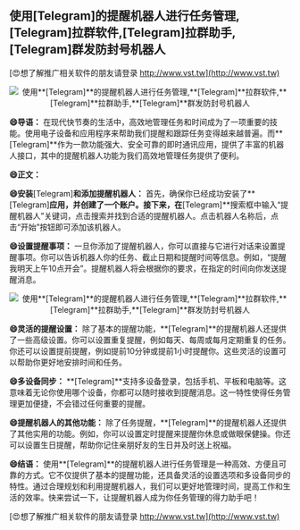 ## **使用**[Telegram]**的提醒机器人进行任务管理,**[Telegram]**拉群软件,**[Telegram]**拉群助手,**[Telegram]**群发防封号机器人**

[😍想了解推广相关软件的朋友请登录 http://www.vst.tw](http://www.vst.tw)

 <center><img src="https://vst.tw/MP4/tuiguang/png/8.png" alt="使用**[Telegram]**的提醒机器人进行任务管理,**[Telegram]**拉群软件,**[Telegram]**拉群助手,**[Telegram]**群发防封号机器人"></center>

**😄导语：**
在现代快节奏的生活中，高效地管理任务和时间成为了一项重要的技能。使用电子设备和应用程序来帮助我们提醒和跟踪任务变得越来越普遍。而**[Telegram]**作为一款功能强大、安全可靠的即时通讯应用，提供了丰富的机器人接口，其中的提醒机器人功能为我们高效地管理任务提供了便利。

**😄正文：**

**😄安装**[Telegram]**和添加提醒机器人：**
首先，确保你已经成功安装了**[Telegram]**应用，并创建了一个账户。接下来，在**[Telegram]**搜索框中输入“提醒机器人”关键词，点击搜索并找到合适的提醒机器人。点击机器人名称后，点击“开始”按钮即可添加该机器人。

**😄设置提醒事项：**
一旦你添加了提醒机器人，你可以直接与它进行对话来设置提醒事项。你可以告诉机器人你的任务、截止日期和提醒时间等信息。例如，“提醒我明天上午10点开会”。提醒机器人将会根据你的要求，在指定的时间向你发送提醒消息。

 <center><img src="https://vst.tw/MP4/tuiguang/png/5.png" alt="使用**[Telegram]**的提醒机器人进行任务管理,**[Telegram]**拉群软件,**[Telegram]**拉群助手,**[Telegram]**群发防封号机器人"></center>

**😄灵活的提醒设置：**
除了基本的提醒功能，**[Telegram]**的提醒机器人还提供了一些高级设置。你可以设置重复提醒，例如每天、每周或每月定期重复的任务。你还可以设置提前提醒，例如提前10分钟或提前1小时提醒你。这些灵活的设置可以帮助你更好地安排时间和任务。

**😄多设备同步：**
**[Telegram]**支持多设备登录，包括手机、平板和电脑等。这意味着无论你使用哪个设备，你都可以随时接收到提醒消息。这一特性使得任务管理更加便捷，不会错过任何重要的提醒。

**😄提醒机器人的其他功能：**
除了任务提醒，**[Telegram]**的提醒机器人还提供了其他实用的功能。例如，你可以设置定时提醒来提醒你休息或做眼保健操。你还可以设置生日提醒，帮助你记住亲朋好友的生日并及时送上祝福。

**😄结语：**
使用**[Telegram]**的提醒机器人进行任务管理是一种高效、方便且可靠的方式。它不仅提供了基本的提醒功能，还具备灵活的设置选项和多设备同步的特性。通过合理规划和利用提醒机器人，我们可以更好地管理时间，提高工作和生活的效率。快来尝试一下，让提醒机器人成为你任务管理的得力助手吧！

[😍想了解推广相关软件的朋友请登录 http://www.vst.tw](http://www.vst.tw)



